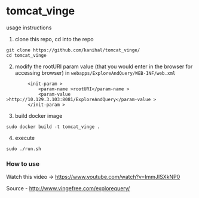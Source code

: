 # tomcat_vinge

usage instructions

1. clone this repo, cd into the repo

```
git clone https://github.com/kanihal/tomcat_vinge/
cd tomcat_vinge
```

2. modify the rootURI param value (that you would enter in the browser for accessing browser) in 
`webapps/ExploreAndQuery/WEB-INF/web.xml`
```
        <init-param > 
            <param-name >rootURI</param-name > 
            <param-value >http://10.129.3.103:8081/ExploreAndQuery</param-value > 
        </init-param >  
 ```
 
3. build docker image
```
sudo docker build -t tomcat_vinge .
```

4. execute 
```
sudo ./run.sh 
```

### How to use
Watch this video -> https://www.youtube.com/watch?v=lmmJISXkNP0


Source - http://www.vingefree.com/explorequery/
